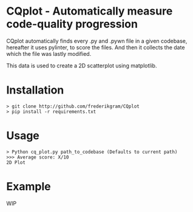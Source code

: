 # CQplot - Automatically measure code-quality progression

CQplot automatically finds every .py and .pywn file in a given codebase,
hereafter it uses pylinter, to score the files. And then it collects the date which the file was lastly modified.

This data is used to create a 2D scatterplot using matplotlib.

# Installation
```
> git clone http://github.com/frederikgram/CQplot
> pip install -r requirements.txt
```

# Usage

```
> Python cq_plot.py path_to_codebase (Defaults to current path)
>>> Average score: X/10
2D Plot
````

# Example

WIP